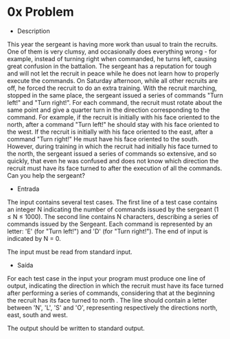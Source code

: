 # 0x Problem

- Description

This year the sergeant is having more work than usual to train the recruits. One of them is very clumsy, and occasionally does everything wrong - for example, instead of turning right when commanded, he turns left, causing great confusion in the battalion. The sergeant has a reputation for tough and will not let the recruit in peace while he does not learn how to properly execute the commands. On Saturday afternoon, while all other recruits are off, he forced the recruit to do an extra training. With the recruit marching, stopped in the same place, the sergeant issued a series of commands "Turn left!" and "Turn right!". For each command, the recruit must rotate about the same point and give a quarter turn in the direction corresponding to the command. For example, if the recruit is initially with his face oriented to the north, after a command "Turn left!" he should stay with his face oriented to the west. If the recruit is initially with his face oriented to the east, after a command "Turn right!" He must have his face oriented to the south. However, during training in which the recruit had initially his face turned to the north, the sergeant issued a series of commands so extensive, and so quickly, that even he was confused and does not know which direction the recruit must have its face turned to after the execution of all the commands. Can you help the sergeant?

- Entrada

The input contains several test cases. The first line of a test case contains an integer N indicating the number of commands issued by the sergeant (1 ≤ N ≤ 1000). The second line contains N characters, describing a series of commands issued by the Sergeant. Each command is represented by an letter: 'E' (for "Turn left!") and 'D' (for "Turn right!"). The end of input is indicated by N = 0.

The input must be read from standard input.

- Saída

For each test case in the input your program must produce one line of output, indicating the direction in which the recruit must have its face turned after performing a series of commands, considering that at the beginning the recruit has its face turned to north . The line should contain a letter between 'N', 'L', 'S' and 'O', representing respectively the directions north, east, south and west.

The output should be written to standard output.